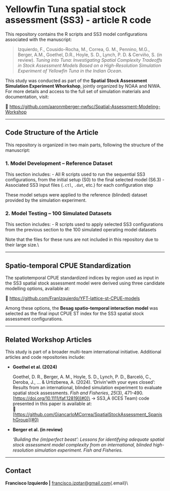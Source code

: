 # Yellowfin Tuna spatial stock assessment (SS3) - article R code

This repository contains the R scripts and SS3 model configurations associated with the manuscript:

> Izquierdo, F., Cousido-Rocha, M., Correa, G. M., Pennino, M.G., Berger, A.M., Goethel, D.R., Hoyle, S. D., Lynch, P. D. & Cerviño, S. (in review). *Tuning into Tuna: Investigating Spatial Complexity Tradeoffs in Stock Assessment Models Based on a High-Resolution Simulation Experiment of Yellowfin Tuna in the Indian Ocean*.

This study was conducted as part of the **Spatial Stock Assessment Simulation Experiment Whorkshop**, jointly organized by NOAA and NIWA. For more details and access to the full set of simulation materials and documentation, visit:

🔗 <https://github.com/aaronmberger-nwfsc/Spatial-Assessment-Modeling-Workshop>

------------------------------------------------------------------------

## Code Structure of the Article

This repository is organized in two main parts, following the structure of the manuscript:

### 1. Model Development – Reference Dataset

This section includes: - All R scripts used to run the sequential SS3 configurations, from the initial setup (S0) to the final selected model (S6.3) - Associated SS3 input files (`.ctl`, `.dat`, etc.) for each configuration step

These model setups were applied to the reference (blinded) dataset provided by the simulation experiment.

### 2. Model Testing – 100 Simulated Datasets

This section includes: - R scripts used to apply selected SS3 configurations from the previous section to the 100 simulated operating model datasets

Note that the files for these runs are not included in this repository due to their large size.\

------------------------------------------------------------------------

## Spatio-temporal CPUE Standardization

The spatiotemporal CPUE standardized indices by region used as input in the SS3 spatial stock assessment model were derived using three candidate modelling options, available at:

🔗 <https://github.com/FranIzquierdo/YFT-lattice-st-CPUE-models>

Among these options, the **Besag spatio-temporal interaction model** was selected as the final input CPUE ST index for the SS3 spatial stock assessment configurations.

------------------------------------------------------------------------

## Related Workshop Articles

This study is part of a broader multi-team international initiative. Additional articles and code repositories include:

-   **Goethel et al. (2024)**

    Goethel, D. R., Berger, A. M., Hoyle, S. D., Lynch, P. D., Barceló, C., Deroba, J., ... & Urtizberea, A. (2024). ‘Drivin'with your eyes closed’: Results from an international, blinded simulation experiment to evaluate spatial stock assessments. *Fish and Fisheries*, *25*(3), 471-490. [https://doi.org/10.1111/faf.12819](#0)\
    → SS3_A (ICES Team) code presented in this paper is available at:\
    🔗 [https://github.com/GiancarloMCorrea/SpatialStockAssessment_SpanishGroup](#0)

-   **Berger et al. (in review)**

    *‘Building the (im)perfect beast’: Lessons for identifying adequate spatial stock assessment model complexity from an international, blinded high-resolution simulation experiment*. *Fish and Fisheries.*

------------------------------------------------------------------------

## Contact

**Francisco Izquierdo \|** [francisco.izqtar\@gmail.com](mailto:francisco.izqtar@gmail.com){.email}\
